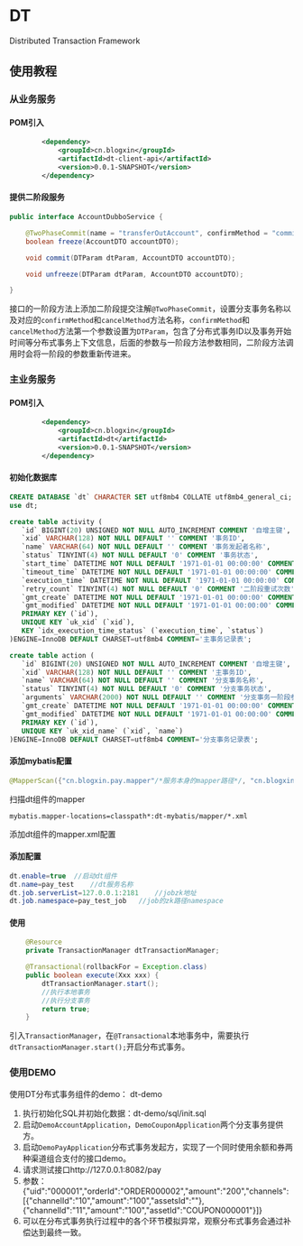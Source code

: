 # DT
Distributed Transaction Framework


## 使用教程


### 从业务服务

#### POM引入

```xml
        <dependency>
            <groupId>cn.blogxin</groupId>
            <artifactId>dt-client-api</artifactId>
            <version>0.0.1-SNAPSHOT</version>
        </dependency>
```

#### 提供二阶段服务

```java
public interface AccountDubboService {

    @TwoPhaseCommit(name = "transferOutAccount", confirmMethod = "commit", cancelMethod = "unfreeze")
    boolean freeze(AccountDTO accountDTO);

    void commit(DTParam dtParam, AccountDTO accountDTO);

    void unfreeze(DTParam dtParam, AccountDTO accountDTO);

}
```

接口的一阶段方法上添加二阶段提交注解`@TwoPhaseCommit`，设置分支事务名称以及对应的`confirmMethod`和`cancelMethod`方法名称，`confirmMethod`和`cancelMethod`方法第一个参数设置为`DTParam`，包含了分布式事务ID以及事务开始时间等分布式事务上下文信息，后面的参数与一阶段方法参数相同，二阶段方法调用时会将一阶段的参数重新传进来。


### 主业务服务

#### POM引入

```xml
        <dependency>
            <groupId>cn.blogxin</groupId>
            <artifactId>dt</artifactId>
            <version>0.0.1-SNAPSHOT</version>
        </dependency>
```

#### 初始化数据库

```sql
CREATE DATABASE `dt` CHARACTER SET utf8mb4 COLLATE utf8mb4_general_ci;
use dt;

create table activity (
   `id` BIGINT(20) UNSIGNED NOT NULL AUTO_INCREMENT COMMENT '自增主键',
   `xid` VARCHAR(128) NOT NULL DEFAULT '' COMMENT '事务ID',
   `name` VARCHAR(64) NOT NULL DEFAULT '' COMMENT '事务发起者名称',
   `status` TINYINT(4) NOT NULL DEFAULT '0' COMMENT '事务状态',
   `start_time` DATETIME NOT NULL DEFAULT '1971-01-01 00:00:00' COMMENT '事务开始时间',
   `timeout_time` DATETIME NOT NULL DEFAULT '1971-01-01 00:00:00' COMMENT '事务超时时间',
   `execution_time` DATETIME NOT NULL DEFAULT '1971-01-01 00:00:00' COMMENT '执行时间，每次重试后将执行时间向后延迟',
   `retry_count` TINYINT(4) NOT NULL DEFAULT '0' COMMENT '二阶段重试次数',
   `gmt_create` DATETIME NOT NULL DEFAULT '1971-01-01 00:00:00' COMMENT '事务创建时间',
   `gmt_modified` DATETIME NOT NULL DEFAULT '1971-01-01 00:00:00' COMMENT '事务更新时间',
   PRIMARY KEY (`id`),
   UNIQUE KEY `uk_xid` (`xid`),
   KEY `idx_execution_time_status` (`execution_time`, `status`)
)ENGINE=InnoDB DEFAULT CHARSET=utf8mb4 COMMENT='主事务记录表';

create table action (
   `id` BIGINT(20) UNSIGNED NOT NULL AUTO_INCREMENT COMMENT '自增主键',
   `xid` VARCHAR(128) NOT NULL DEFAULT '' COMMENT '主事务ID',
   `name` VARCHAR(64) NOT NULL DEFAULT '' COMMENT '分支事务名称',
   `status` TINYINT(4) NOT NULL DEFAULT '0' COMMENT '分支事务状态',
   `arguments` VARCHAR(2000) NOT NULL DEFAULT '' COMMENT '分支事务一阶段参数',
   `gmt_create` DATETIME NOT NULL DEFAULT '1971-01-01 00:00:00' COMMENT '分支事务创建时间',
   `gmt_modified` DATETIME NOT NULL DEFAULT '1971-01-01 00:00:00' COMMENT '分支事务更新时间',
   PRIMARY KEY (`id`),
   UNIQUE KEY `uk_xid_name` (`xid`, `name`)
)ENGINE=InnoDB DEFAULT CHARSET=utf8mb4 COMMENT='分支事务记录表';
```

#### 添加mybatis配置

```java
@MapperScan({"cn.blogxin.pay.mapper"/*服务本身的mapper路径*/, "cn.blogxin.dt.log.repository.mybatis.mapper"})
```

扫描dt组件的mapper

```
mybatis.mapper-locations=classpath*:dt-mybatis/mapper/*.xml
```

添加dt组件的mapper.xml配置

#### 添加配置

```java
dt.enable=true	//启动dt组件
dt.name=pay_test	//dt服务名称
dt.job.serverList=127.0.0.1:2181	//jobzk地址
dt.job.namespace=pay_test_job	//job的zk路径namespace
```

#### 使用

```java
    @Resource
    private TransactionManager dtTransactionManager;

    @Transactional(rollbackFor = Exception.class)
    public boolean execute(Xxx xxx) {
        dtTransactionManager.start();
      	//执行本地事务
      	//执行分支事务
        return true;
    }
```

引入`TransactionManager`，在`@Transactional`本地事务中，需要执行`dtTransactionManager.start();`开启分布式事务。


### 使用DEMO

使用DT分布式事务组件的demo： dt-demo

1. 执行初始化SQL并初始化数据：dt-demo/sql/init.sql
2. 启动`DemoAccountApplication`，`DemoCouponApplication`两个分支事务提供方。
3. 启动`DemoPayApplication`分布式事务发起方，实现了一个同时使用余额和券两种渠道组合支付的接口demo。
4. 请求测试接口http://127.0.0.1:8082/pay
5. 参数：{"uid":"000001","orderId":"ORDER000002","amount":"200","channels":[{"channelId":"10","amount":"100","assetsId":""},{"channelId":"11","amount":"100","assetId":"COUPON000001"}]}
6. 可以在分布式事务执行过程中的各个环节模拟异常，观察分布式事务会通过补偿达到最终一致。






